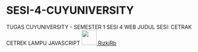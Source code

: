 # SESI-4-CUYUNIVERSITY
TUGAS CUYUNIVERSITY - SEMESTER 1 SESI 4 WEB  JUDUL SESI: CETRAK CETREK LAMPU JAVASCRIPT
 <a href="https://cuyuniverse.co/author/Rizkirb" class="text-xl mt-5"><span><img src="https://camo.githubusercontent.com/63371d36886ee658f5a97401f393e1ab1684b2fd3de674b8f5efc7d410b2a3d0/68747470733a2f2f6d656469612e67697068792e636f6d2f6d656469612f57556c706c634d704f43456d5447427442572f67697068792e676966" style="max-width: 100%; display: inline-block;" width="40px" alt=""></span> RizkiRb</a>
